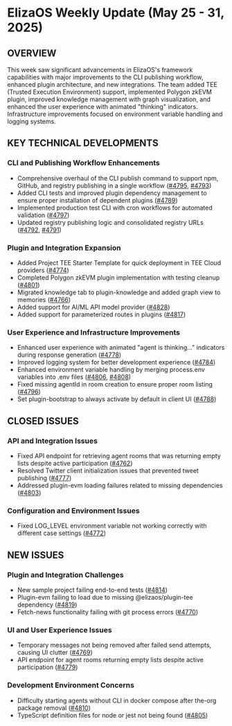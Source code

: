 # ElizaOS Weekly Update (May 25 - 31, 2025)

## OVERVIEW
This week saw significant advancements in ElizaOS's framework capabilities with major improvements to the CLI publishing workflow, enhanced plugin architecture, and new integrations. The team added TEE (Trusted Execution Environment) support, implemented Polygon zkEVM plugin, improved knowledge management with graph visualization, and enhanced the user experience with animated "thinking" indicators. Infrastructure improvements focused on environment variable handling and logging systems.

## KEY TECHNICAL DEVELOPMENTS

### CLI and Publishing Workflow Enhancements
- Comprehensive overhaul of the CLI publish command to support npm, GitHub, and registry publishing in a single workflow ([#4795](https://github.com/elizaos/eliza/pull/4795), [#4793](https://github.com/elizaos/eliza/pull/4793))
- Added CLI tests and improved plugin dependency management to ensure proper installation of dependent plugins ([#4789](https://github.com/elizaos/eliza/pull/4789))
- Implemented production test CLI with cron workflows for automated validation ([#4797](https://github.com/elizaos/eliza/pull/4797))
- Updated registry publishing logic and consolidated registry URLs ([#4792](https://github.com/elizaos/eliza/pull/4792), [#4791](https://github.com/elizaos/eliza/pull/4791))

### Plugin and Integration Expansion
- Added Project TEE Starter Template for quick deployment in TEE Cloud providers ([#4774](https://github.com/elizaos/eliza/pull/4774))
- Completed Polygon zkEVM plugin implementation with testing cleanup ([#4801](https://github.com/elizaos/eliza/pull/4801))
- Migrated knowledge tab to plugin-knowledge and added graph view to memories ([#4766](https://github.com/elizaos/eliza/pull/4766))
- Added support for AI/ML API model provider ([#4828](https://github.com/elizaos/eliza/pull/4828))
- Added support for parameterized routes in plugins ([#4817](https://github.com/elizaos/eliza/pull/4817))

### User Experience and Infrastructure Improvements
- Enhanced user experience with animated "agent is thinking..." indicators during response generation ([#4778](https://github.com/elizaos/eliza/pull/4778))
- Improved logging system for better development experience ([#4784](https://github.com/elizaos/eliza/pull/4784))
- Enhanced environment variable handling by merging process.env variables into .env files ([#4806](https://github.com/elizaos/eliza/pull/4806), [#4808](https://github.com/elizaos/eliza/pull/4808))
- Fixed missing agentId in room creation to ensure proper room listing ([#4796](https://github.com/elizaos/eliza/pull/4796))
- Set plugin-bootstrap to always activate by default in client UI ([#4788](https://github.com/elizaos/eliza/pull/4788))

## CLOSED ISSUES

### API and Integration Issues
- Fixed API endpoint for retrieving agent rooms that was returning empty lists despite active participation ([#4762](https://github.com/elizaos/eliza/issues/4762))
- Resolved Twitter client initialization issues that prevented tweet publishing ([#4777](https://github.com/elizaos/eliza/issues/4777))
- Addressed plugin-evm loading failures related to missing dependencies ([#4803](https://github.com/elizaos/eliza/issues/4803))

### Configuration and Environment Issues
- Fixed LOG_LEVEL environment variable not working correctly with different case settings ([#4772](https://github.com/elizaos/eliza/issues/4772))

## NEW ISSUES

### Plugin and Integration Challenges
- New sample project failing end-to-end tests ([#4814](https://github.com/elizaos/eliza/issues/4814))
- Plugin-evm failing to load due to missing @elizaos/plugin-tee dependency ([#4819](https://github.com/elizaos/eliza/issues/4819))
- Fetch-news functionality failing with git process errors ([#4770](https://github.com/elizaos/eliza/issues/4770))

### UI and User Experience Issues
- Temporary messages not being removed after failed send attempts, causing UI clutter ([#4769](https://github.com/elizaos/eliza/issues/4769))
- API endpoint for agent rooms returning empty lists despite active participation ([#4779](https://github.com/elizaos/eliza/issues/4779))

### Development Environment Concerns
- Difficulty starting agents without CLI in docker compose after the-org package removal ([#4810](https://github.com/elizaos/eliza/issues/4810))
- TypeScript definition files for node or jest not being found ([#4805](https://github.com/elizaos/eliza/issues/4805))